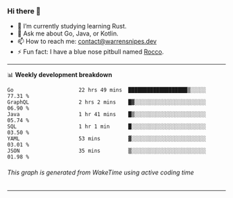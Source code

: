 ### Hi there 👋

- 🌱 I’m currently studying learning Rust.
- 💬 Ask me about Go, Java, or Kotlin.
- 📫 How to reach me: contact@warrensnipes.dev
- ⚡ Fun fact: I have a blue nose pitbull named [Rocco](https://i.imgur.com/iLsSCKu.jpg).

-------

📊 **Weekly development breakdown**
<!--START_SECTION:waka-->

```text
Go                     22 hrs 49 mins  ███████████████████▒░░░░░   77.31 %
GraphQL                2 hrs 2 mins    █▓░░░░░░░░░░░░░░░░░░░░░░░   06.90 %
Java                   1 hr 41 mins    █▒░░░░░░░░░░░░░░░░░░░░░░░   05.74 %
SQL                    1 hr 1 min      █░░░░░░░░░░░░░░░░░░░░░░░░   03.50 %
YAML                   53 mins         ▓░░░░░░░░░░░░░░░░░░░░░░░░   03.01 %
JSON                   35 mins         ▒░░░░░░░░░░░░░░░░░░░░░░░░   01.98 %
```

<!--END_SECTION:waka-->
###### *This graph is generated from WakeTime using active coding time*
-------
